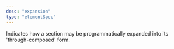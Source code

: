 ```yaml
---
desc: "expansion"
type: "elementSpec"
---
```


Indicates how a section may be programmatically expanded into its 'through-composed'
form.